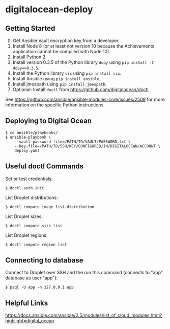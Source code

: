 # digitalocean-deploy

## Getting Started

0. Get Ansible Vault encryption key from a developer.
0. Install Node 8 (or at least not version 10 because the Achievements application cannot be compiled with Node 10).
0. Install Python 2.
0. Install version 0.3.5 of the Python library `dopy` using `pip install -I dopy==0.3.5`.
0. Install the Python library `six` using `pip install six`.
0. Install Ansible using `pip install ansible`.
0. Install jmespath using `pip install jmespath`.
0. Optional: Install `doctl` from https://github.com/digitalocean/doctl

See https://github.com/ansible/ansible-modules-core/issues/2509 for more information on the specific Python instructions.

## Deploying to Digital Ocean

    $ cd ansible/playbooks/
    $ ansible-playbook \
        --vault-password-file=/PATH/TO/VAULT/PASSWORD.txt \
        --key-file=/PATH/TO/SSH/KEY/CONFIGURED/IN/DIGITALOCEAN/ACCOUNT \
        deploy.yaml 

## Useful doctl Commands

Set or test credentials:

    $ doctl auth init
    
List Droplet distributions:

    $ doctl compute image list-distribution
    
List Droplet sizes:

    $ doctl compute size list
    
List Droplet regions:

    $ doctl compute region list

## Connecting to database

Connect to Droplet over SSH and the run this command (connects to "app" database as user "app"):

    $ psql -U app -h 127.0.0.1 app

## Helpful Links

https://docs.ansible.com/ansible/2.5/modules/list_of_cloud_modules.html?highlight=digital_ocean